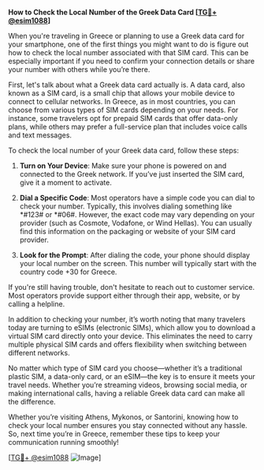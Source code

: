 **How to Check the Local Number of the Greek Data Card [[TG💪+ @esim1088](https://t.me/s/esim1088)]**

When you're traveling in Greece or planning to use a Greek data card for your smartphone, one of the first things you might want to do is figure out how to check the local number associated with that SIM card. This can be especially important if you need to confirm your connection details or share your number with others while you’re there.

First, let's talk about what a Greek data card actually is. A data card, also known as a SIM card, is a small chip that allows your mobile device to connect to cellular networks. In Greece, as in most countries, you can choose from various types of SIM cards depending on your needs. For instance, some travelers opt for prepaid SIM cards that offer data-only plans, while others may prefer a full-service plan that includes voice calls and text messages.

To check the local number of your Greek data card, follow these steps:

1. **Turn on Your Device**: Make sure your phone is powered on and connected to the Greek network. If you’ve just inserted the SIM card, give it a moment to activate.

2. **Dial a Specific Code**: Most operators have a simple code you can dial to check your number. Typically, this involves dialing something like *#123# or *#06#. However, the exact code may vary depending on your provider (such as Cosmote, Vodafone, or Wind Hellas). You can usually find this information on the packaging or website of your SIM card provider.

3. **Look for the Prompt**: After dialing the code, your phone should display your local number on the screen. This number will typically start with the country code +30 for Greece.

If you're still having trouble, don't hesitate to reach out to customer service. Most operators provide support either through their app, website, or by calling a helpline.

In addition to checking your number, it’s worth noting that many travelers today are turning to eSIMs (electronic SIMs), which allow you to download a virtual SIM card directly onto your device. This eliminates the need to carry multiple physical SIM cards and offers flexibility when switching between different networks.

No matter which type of SIM card you choose—whether it’s a traditional plastic SIM, a data-only card, or an eSIM—the key is to ensure it meets your travel needs. Whether you’re streaming videos, browsing social media, or making international calls, having a reliable Greek data card can make all the difference.

Whether you’re visiting Athens, Mykonos, or Santorini, knowing how to check your local number ensures you stay connected without any hassle. So, next time you’re in Greece, remember these tips to keep your communication running smoothly!

[[TG💪+ @esim1088](https://t.me/s/esim1088) ![Image](https://i.postimg.cc/Y0z9fWf4/image.png)]